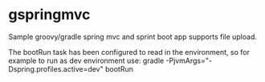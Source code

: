 # gspringmvc
Sample groovy/gradle spring mvc and sprint boot app supports file upload.

The bootRun task has been configured to read in the environment, so for example to run as dev environment use:
gradle -PjvmArgs="-Dspring.profiles.active=dev" bootRun

